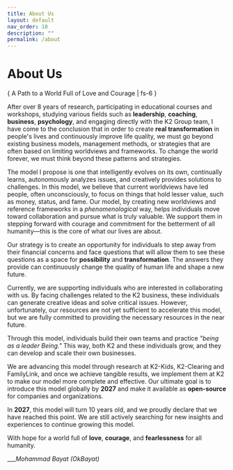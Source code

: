 ```yaml
---
title: About Us
layout: default
nav_order: 10
description: ""
permalink: /about
---
```


# About Us
{ A Path to a World Full of Love and Courage | fs-6 }

After over 8 years of research, participating in educational courses and workshops, studying various fields such as **leadership**, **coaching**, **business**, **psychology**, and engaging directly with the K2 Group team, I have come to the conclusion that in order to create **real transformation** in people's lives and continuously improve life quality, we must go beyond existing business models, management methods, or strategies that are often based on limiting worldviews and frameworks. To change the world forever, we must think beyond these patterns and strategies.

The model I propose is one that intelligently evolves on its own, continually learns, autonomously analyzes issues, and creatively provides solutions to challenges. In this model, we believe that current worldviews have led people, often unconsciously, to focus on things that hold lesser value, such as money, status, and fame. Our model, by creating new worldviews and reference frameworks in a *phenomenological* way, helps individuals move toward collaboration and pursue what is truly valuable. We support them in stepping forward with courage and commitment for the betterment of all humanity—this is the core of what our lives are about.

Our strategy is to create an opportunity for individuals to step away from their financial concerns and face questions that will allow them to see these questions as a space for **possibility** and **transformation**. The answers they provide can continuously change the quality of human life and shape a new future.

Currently, we are supporting individuals who are interested in collaborating with us. By facing challenges related to the K2 business, these individuals can generate creative ideas and solve critical issues. However, unfortunately, our resources are not yet sufficient to accelerate this model, but we are fully committed to providing the necessary resources in the near future.

Through this model, individuals build their own teams and practice *"being as a leader Being."* This way, both K2 and these individuals grow, and they can develop and scale their own businesses.

We are advancing this model through research at K2-Kids, K2-Clearing and FamilyLink, and once we achieve tangible results, we implement them at K2 to make our model more complete and effective. Our ultimate goal is to introduce this model globally by **2027** and make it available as **open-source** for companies and organizations.

In **2027**, this model will turn 10 years old, and we proudly declare that we have reached this point. We are still actively searching for new insights and experiences to continue growing this model.

With hope for a world full of **love**, **courage**, and **fearlessness** for all humanity.

___*Mohammad Bayat (OkBayat)*
